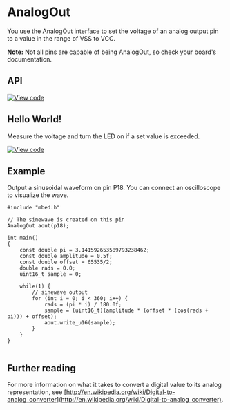 # AnalogOut

You use the AnalogOut interface to set the voltage of an analog output pin to a value in the range of VSS to VCC. 

<span class="notes">**Note:** Not all pins are capable of being AnalogOut, so check your board's documentation.</span>

## API

[![View code](https://www.mbed.com/embed/?type=library)](https://developer.mbed.org/users/mbed_official/code/mbed/docs/tip/classmbed_1_1AnalogOut.html) 

## Hello World!

Measure the voltage and turn the LED on if a set value is exceeded.

[![View code](https://www.mbed.com/embed/?url=https://developer.mbed.org/teams/mbed/code/AnalogOut-HelloWorld/)](https://developer.mbed.org/teams/mbed/code/AnalogOut-HelloWorld/file/tip/main.cpp) 

## Example


Output a sinusoidal waveform on pin P18. You can connect an oscilloscope to visualize the wave.

```
#include "mbed.h"

// The sinewave is created on this pin
AnalogOut aout(p18);

int main()
{
    const double pi = 3.141592653589793238462;
    const double amplitude = 0.5f;
    const double offset = 65535/2;
    double rads = 0.0;
    uint16_t sample = 0;
    
    while(1) {
        // sinewave output
        for (int i = 0; i < 360; i++) {
            rads = (pi * i) / 180.0f;
            sample = (uint16_t)(amplitude * (offset * (cos(rads + pi))) + offset);
            aout.write_u16(sample);
        }
    }
}
 
```   
## Further reading

For more information on what it takes to convert a digital value to its analog representation, see [http://en.wikipedia.org/wiki/Digital-to-analog_converter](http://en.wikipedia.org/wiki/Digital-to-analog_converter).   
